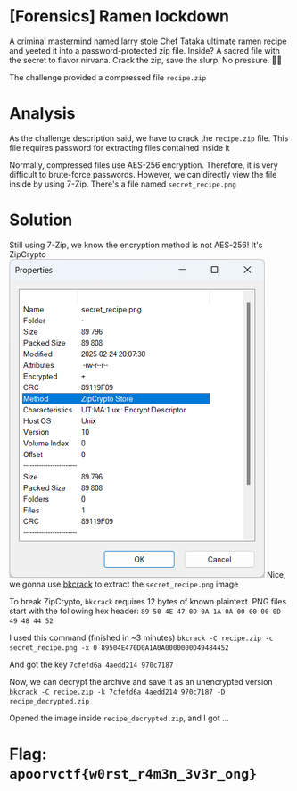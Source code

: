 # [Forensics] Ramen lockdown
A criminal mastermind named larry stole Chef Tataka ultimate ramen recipe and yeeted it into a password-protected zip file. Inside? A sacred file with the secret to flavor nirvana. Crack the zip, save the slurp. No pressure. 🍜💀

The challenge provided a compressed file `recipe.zip`

# Analysis
As the challenge description said, we have to crack the `recipe.zip` file. This file requires password for extracting files contained inside it

Normally, compressed files use AES-256 encryption. Therefore, it is very difficult to brute-force passwords.
However, we can directly view the file inside by using 7-Zip. There's a file named `secret_recipe.png`

# Solution

Still using 7-Zip, we know the encryption method is not AES-256! It's ZipCrypto
![Encryption method: ZipCrypto](image/img2.png)
Nice, we gonna use [bkcrack](https://github.com/kimci86/bkcrack) to extract the `secret_recipe.png` image

To break ZipCrypto, `bkcrack` requires 12 bytes of known plaintext. PNG files start with the following hex header: `89 50 4E 47 0D 0A 1A 0A 00 00 00 0D 49 48 44 52`

I used this command (finished in ~3 minutes)
`bkcrack -C recipe.zip -c secret_recipe.png -x 0 89504E470D0A1A0A0000000D49484452`

And got the key
`7cfefd6a 4aedd214 970c7187`

Now, we can decrypt the archive and save it as an unencrypted version
`bkcrack -C recipe.zip -k 7cfefd6a 4aedd214 970c7187 -D recipe_decrypted.zip`

Opened the image inside `recipe_decrypted.zip`, and I got ...

# Flag: `apoorvctf{w0rst_r4m3n_3v3r_ong}`